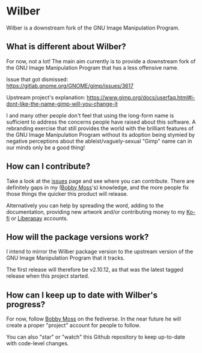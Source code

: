 # Wilber

Wilber is a downstream fork of the GNU Image Manipulation Program.

## What is different about Wilber?
For now, not a lot! The main aim currently is to provide a downstream fork of
the GNU Image Manipulation Program that has a less offensive name.

Issue that got dismissed: https://gitlab.gnome.org/GNOME/gimp/issues/3617

Upstream project's explanation:
https://www.gimp.org/docs/userfaq.html#i-dont-like-the-name-gimp-will-you-change-it

I and many other people don't feel that using the long-form name is sufficient
to address the concerns people have raised about this software. A rebranding
exercise that still provides the world with the brilliant features of the GNU
Image Manipulation Program without its adoption being stymied by negative
perceptions about the ableist/vaguely-sexual "Gimp" name can in our minds only
be a good thing!

## How can I contribute?
Take a look at the [issues](https://github.com/TreacherousNexus/Wilber/issues)
page and see where you can contribute. There are definitely gaps in my
([Bobby Moss](https://github.com/TreacherousNexus)'s) knowledge, and the more
people fix those things the quicker this product will release.

Alternatively you can help by spreading the word, adding to the documentation,
providing new artwork and/or contributing money to my
[Ko-fi](https://www.ko-fi.com/treacherousnexus) or
[Liberapay](https://liberapay.com/TreacherousNexus/) accounts.

## How will the package versions work?
I intend to mirror the Wilber package version to the upstream version of the
GNU Image Manipulation Program that it tracks.

The first release will therefore be v2.10.12, as that was the latest tagged
release when this project started.

## How can I keep up to date with Wilber's progress?
For now, follow [Bobby Moss](https://bobadon.co.uk/@bob) on the fediverse. In
the near future he will create a proper "project" account for people to follow.

You can also "star" or "watch" this Github repository to keep up-to-date with
code-level changes.
